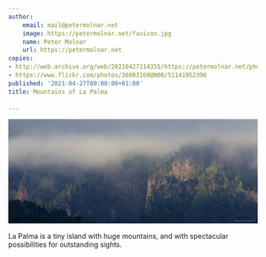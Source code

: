 ```yaml
---
author:
    email: mail@petermolnar.net
    image: https://petermolnar.net/favicon.jpg
    name: Peter Molnar
    url: https://petermolnar.net
copies:
- http://web.archive.org/web/20210427114355/https://petermolnar.net/photo/mountains-of-la-palma/
- https://www.flickr.com/photos/36003160@N08/51141952396
published: '2021-04-27T09:00:00+01:00'
title: Mountains of La Palma

---
```


![](mountains-of-la-palma.jpg)

La Palma is a tiny island with huge mountains, and with spectacular
possibilities for outstanding sights.
